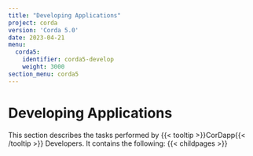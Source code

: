 ```yaml
---
title: "Developing Applications"
project: corda
version: 'Corda 5.0'
date: 2023-04-21
menu:
  corda5:
    identifier: corda5-develop
    weight: 3000
section_menu: corda5
---
```

# Developing Applications
This section describes the tasks performed by {{< tooltip >}}CorDapp{{< /tooltip >}} Developers. It contains the following:
{{< childpages >}}
